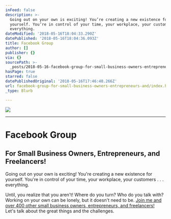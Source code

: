 ```yaml
---
inFeed: false
description: >-
  Going out on your own is exciting! You’re creating a new existence for
  yourself. You’re in control of your time, your workplace, your customers . . .
  everything.
dateModified: '2018-05-16T18:04:33.290Z'
datePublished: '2018-05-16T18:04:36.093Z'
title: Facebook Group
author: []
publisher: {}
via: {}
sourcePath: >-
  _posts/2018-05-16-facebook-group-for-small-business-owners-entrepreneurs-and.md
hasPage: true
starred: false
datePublishedOriginal: '2018-05-16T17:46:48.266Z'
url: facebook-group-for-small-business-owners-entrepreneurs-and/index.html
_type: Blurb

---
```

![](https://the-grid-user-content.s3-us-west-2.amazonaws.com/5db12a74-eacf-4914-b3d9-b3988124fe02.jpg)

---

# Facebook Group

## For Small Business Owners, Entrepreneurs, and Freelancers!

Going out on your own is exciting! You're creating a new existence for yourself. You're in control of your time, your workplace, your customers . . . everything.

Until, you realize that you aren't! Where do you turn? Who do you talk with? Working on your own can be lonely, but it doesn't need to be. [Join me and over 400 other small business owners, entrepreneurs, and freelancers!][0] Let's talk about the great things and the challenges.

[0]: https://www.facebook.com/groups/alandw/